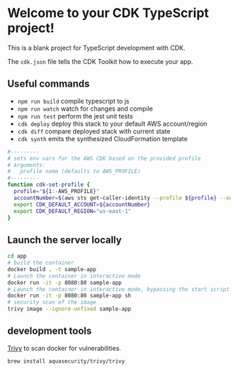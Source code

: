 # Welcome to your CDK TypeScript project!

This is a blank project for TypeScript development with CDK.

The `cdk.json` file tells the CDK Toolkit how to execute your app.

## Useful commands

- `npm run build`   compile typescript to js
- `npm run watch`   watch for changes and compile
- `npm run test`    perform the jest unit tests
- `cdk deploy`      deploy this stack to your default AWS account/region
- `cdk diff`        compare deployed stack with current state
- `cdk synth`       emits the synthesized CloudFormation template

``` sh
#---------
# sets env vars for the AWS CDK based on the provided profile
# Arguments:
#   profile name (defaults to AWS_PROFILE)
#---------
function cdk-set-profile {
  profile="${1:-AWS_PROFILE}" 
  accountNumber=$(aws sts get-caller-identity --profile ${profile} --output text --query="Account")
  export CDK_DEFAULT_ACCOUNT=${accountNumber}
  export CDK_DEFAULT_REGION="us-east-1"
}
```

## Launch the server locally

```sh
cd app
# build the container
docker build . -t sample-app
# Launch the container in interactive mode
docker run -it -p 8080:80 sample-app
# Launch the container in interactive mode, bypassing the start script
docker run -it -p 8080:80 sample-app sh
# security scan of the image
trivy image --ignore-unfixed sample-app
```

## development tools

[Trivy](https://aquasecurity.github.io/trivy/v0.18.0/installation/) to scan docker for vulnerabilities.

```sh
brew install aquasecurity/trivy/trivy
```
